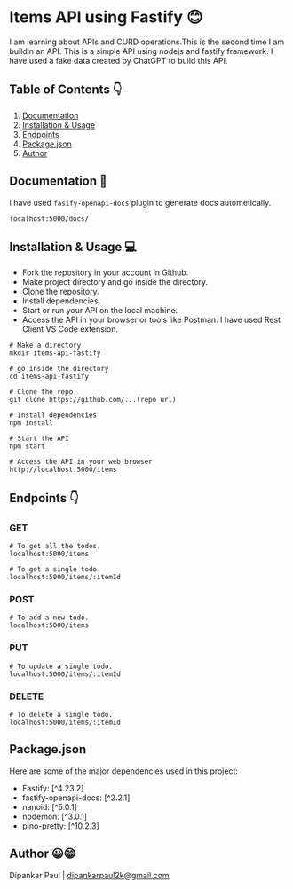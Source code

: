 # Items API using Fastify 😊

I am learning about APIs and CURD operations.This is the second time I am buildin an API. This is a simple API using nodejs and fastify framework. I have used a fake data created by ChatGPT to build this API.

## Table of Contents 👇

1. [Documentation](#documentation)
2. [Installation & Usage](#installation--usage)
3. [Endpoints](#endpoints)
4. [Package.json](#packagejson)
5. [Author](#author)


## Documentation 📖

I have used `fasify-openapi-docs` plugin to generate docs autometically.

```
localhost:5000/docs/
```

## Installation & Usage 💻

- Fork the repository in your account in Github.
- Make project directory and go inside the directory.
- Clone the repository.
- Install dependencies.
- Start or run your API on the local machine.
- Access the API in your browser or tools like Postman. I have used Rest Client VS Code extension.

```terminal
# Make a directory
mkdir items-api-fastify

# go inside the directory
cd items-api-fastify

# Clone the repo
git clone https://github.com/...(repo url)

# Install dependencies
npm install

# Start the API
npm start

# Access the API in your web browser
http://localhost:5000/items
```

## Endpoints 👇

### GET

```
# To get all the todos.
localhost:5000/items

# To get a single todo.
localhost:5000/items/:itemId
```

### POST

```
# To add a new todo.
localhost:5000/items
```

### PUT

```
# To update a single todo.
localhost:5000/items/:itemId
```

### DELETE

```
# To delete a single todo.
localhost:5000/items/:itemId
```

## Package.json
Here are some of the major dependencies used in this project:

- Fastify: [^4.23.2]
- fastify-openapi-docs: [^2.2.1]
- nanoid: [^5.0.1]
- nodemon: [^3.0.1]
- pino-pretty: [^10.2.3]

## Author 😀😁

Dipankar Paul | dipankarpaul2k@gmail.com